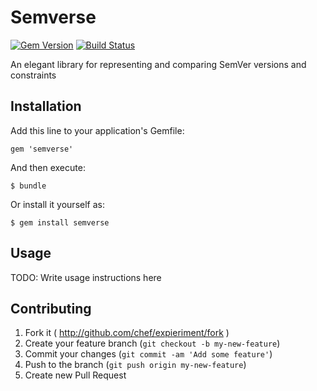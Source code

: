 # Semverse

[![Gem Version](http://img.shields.io/gem/v/semverse.svg)][gem] [![Build Status](http://img.shields.io/travis/berkshelf/semverse.svg)][travis]

An elegant library for representing and comparing SemVer versions and constraints

## Installation

Add this line to your application's Gemfile:

```
gem 'semverse'
```

And then execute:

```
$ bundle
```

Or install it yourself as:

```
$ gem install semverse
```

## Usage

TODO: Write usage instructions here

## Contributing

1. Fork it ( <http://github.com/chef/expieriment/fork> )
2. Create your feature branch (`git checkout -b my-new-feature`)
3. Commit your changes (`git commit -am 'Add some feature'`)
4. Push to the branch (`git push origin my-new-feature`)
5. Create new Pull Request

[gem]: https://rubygems.org/gems/semverse
[travis]: http://travis-ci.org/berkshelf/semverse